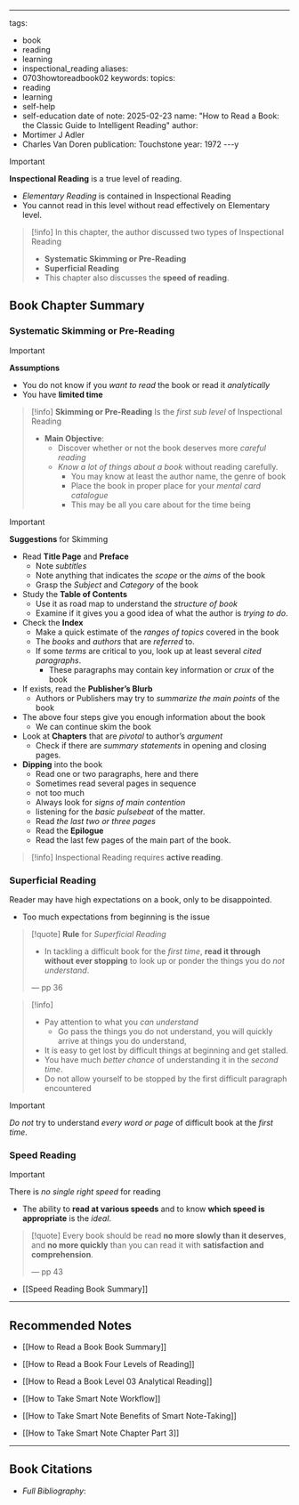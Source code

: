 ---
tags:
  - book
  - reading
  - learning
  - inspectional_reading
aliases:
  - 0703howtoreadbook02
keywords: 
topics:
  - reading
  - learning
  - self-help
  - self-education
date of note: 2025-02-23
name: "How to Read a Book: the Classic Guide to Intelligent Reading"
author:
  - Mortimer J Adler
  - Charles Van Doren
publication: Touchstone
year: 1972
---y

>[!important]
> **Inspectional Reading** is a true level of reading.
> - *Elementary Reading* is contained in Inspectional Reading
> - You cannot read in this level without read effectively on Elementary level.

>[!info]
> In this chapter, the author discussed two types of Inspectional Reading
> - **Systematic Skimming or Pre-Reading**
> - **Superficial Reading**
> - This chapter also discusses the **speed of reading**.


## Book Chapter Summary

### Systematic Skimming or Pre-Reading

>[!important]
> **Assumptions** 
> - You do not know if you *want to read* the book or read it *analytically* 
> - You have **limited time**


>[!info]
> **Skimming or Pre-Reading** Is the *first sub level* of Inspectional Reading
> - **Main Objective**: 
> 	- Discover whether or not the book deserves more *careful reading*
> 	- *Know a lot of things about a book* without reading carefully. 
> 		- You may know at least the author name, the genre of book
> 		- Place the book in proper place for your *mental card catalogue* 
> 		- This may be all you care about for the time being 

>[!important]
> **Suggestions** for Skimming
> - Read **Title Page** and **Preface**
> 	- Note *subtitles*
> 	- Note anything that indicates the *scope* or the *aims* of the book
> 	- Grasp the *Subject* and *Category* of the book
> - Study the **Table of Contents** 
> 	- Use it as road map to understand the *structure of book*
> 	- Examine if it gives you a good idea of what the author is *trying to do*.
> - Check the **Index**
> 	- Make a quick estimate of the *ranges of topics* covered in the book
> 	- The *books* and *authors* that are *referred* to.
> 	- If some *terms* are critical to you, look up at least several *cited paragraphs*. 
> 		- These paragraphs may contain key information or *crux* of the book
> - If exists, read the **Publisher’s Blurb**
> 	- Authors or Publishers may try to *summarize the main points* of the book
> - The above four steps give you enough information about the book
> 	- We can continue skim the book
> - Look at **Chapters** that are *pivotal* to author’s *argument* 
> 	- Check if there are *summary statements* in opening and closing pages.
> - **Dipping** into the book
> 	- Read one or two paragraphs, here and there
> 	- Sometimes read several pages in sequence 
> 	- not too much
> 	- Always look for *signs of main contention*
> 	- listening for the *basic pulsebeat* of the matter.
> 	- Read *the last two or three pages*
> 	- Read the **Epilogue** 
> 	- Read the last few pages of the main part of the book.

>[!info]
>Inspectional Reading requires **active reading**. 



### Superficial Reading

Reader may have high expectations on a book, only to be disappointed.
- Too much expectations from beginning is the issue


> [!quote]
> **Rule** for *Superficial Reading*
> - In tackling a difficult book for the *first time*, **read it through without ever stopping** to look up or ponder the things you do *not understand*.
>
> — pp 36

>[!info]
> - Pay attention to what you *can understand* 
> 	- Go pass the things you do not understand, you will quickly arrive at things you do understand,
> - It is easy to get lost by difficult things at beginning and get stalled.
> - You have much *better chance* of understanding it in the *second time*.
> - Do not allow yourself to be stopped by the first difficult paragraph encountered 

>[!important]
>*Do not* try to understand *every word or page* of difficult book at the *first time*.

### Speed Reading

>[!important]
> There is *no single right speed* for reading
> - The ability to **read at various speeds** and to know **which speed is appropriate** is the *ideal*.

>[!quote]
> Every book should be read **no more slowly than it deserves**, and **no more quickly** than you can read it with **satisfaction and comprehension**.
> 
> — pp 43




- [[Speed Reading Book Summary]]




-----------
##  Recommended Notes

- [[How to Read a Book Book Summary]]
- [[How to Read a Book Four Levels of Reading]]
- [[How to Read a Book Level 03 Analytical Reading]]




- [[How to Take Smart Note Workflow]]
- [[How to Take Smart Note Benefits of Smart Note-Taking]]
- [[How to Take Smart Note Chapter Part 3]]



----------
## Book Citations

- *Full Bibliography*:


